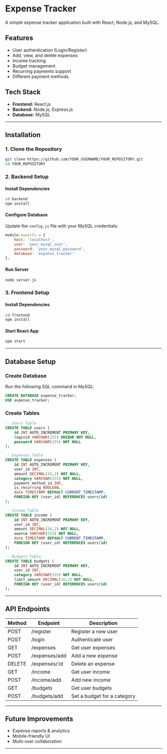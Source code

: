 # Expense Tracker

A simple expense tracker application built with React, Node.js, and MySQL.

## Features

- User authentication (Login/Register)
- Add, view, and delete expenses
- Income tracking
- Budget management
- Recurring payments support
- Different payment methods

## Tech Stack

- **Frontend:** React.js
- **Backend:** Node.js, Express.js
- **Database:** MySQL

---

## Installation

### 1. Clone the Repository

```sh
git clone https://github.com/YOUR_USERNAME/YOUR_REPOSITORY.git
cd YOUR_REPOSITORY
```

### 2. Backend Setup

#### Install Dependencies

```sh
cd backend
npm install
```

#### Configure Database

Update the `config.js` file with your MySQL credentials:

```js
module.exports = {
    host: 'localhost',
    user: 'your_mysql_user',
    password: 'your_mysql_password',
    database: 'expense_tracker'
};
```

#### Run Server

```sh
node server.js
```

### 3. Frontend Setup

#### Install Dependencies

```sh
cd frontend
npm install
```

#### Start React App

```sh
npm start
```

---

## Database Setup

### Create Database

Run the following SQL command in MySQL:

```sql
CREATE DATABASE expense_tracker;
USE expense_tracker;
```

### Create Tables

```sql
-- Users Table
CREATE TABLE users (
    id INT AUTO_INCREMENT PRIMARY KEY,
    loginid VARCHAR(255) UNIQUE NOT NULL,
    password VARCHAR(255) NOT NULL
);

-- Expenses Table
CREATE TABLE expenses (
    id INT AUTO_INCREMENT PRIMARY KEY,
    user_id INT,
    amount DECIMAL(10,2) NOT NULL,
    category VARCHAR(255) NOT NULL,
    payment_method_id INT,
    is_recurring BOOLEAN,
    date TIMESTAMP DEFAULT CURRENT_TIMESTAMP,
    FOREIGN KEY (user_id) REFERENCES users(id)
);

-- Income Table
CREATE TABLE income (
    id INT AUTO_INCREMENT PRIMARY KEY,
    user_id INT,
    amount DECIMAL(10,2) NOT NULL,
    source VARCHAR(255) NOT NULL,
    date TIMESTAMP DEFAULT CURRENT_TIMESTAMP,
    FOREIGN KEY (user_id) REFERENCES users(id)
);

-- Budgets Table
CREATE TABLE budgets (
    id INT AUTO_INCREMENT PRIMARY KEY,
    user_id INT,
    category VARCHAR(255) NOT NULL,
    limit_amount DECIMAL(10,2) NOT NULL,
    FOREIGN KEY (user_id) REFERENCES users(id)
);
```

---

## API Endpoints

| Method | Endpoint       | Description                 |
| ------ | -------------- | --------------------------- |
| POST   | /register      | Register a new user         |
| POST   | /login         | Authenticate user           |
| GET    | /expenses      | Get user expenses           |
| POST   | /expenses/add  | Add a new expense           |
| DELETE | /expenses/\:id | Delete an expense           |
| GET    | /income        | Get user income             |
| POST   | /income/add    | Add new income              |
| GET    | /budgets       | Get user budgets            |
| POST   | /budgets/add   | Set a budget for a category |

---

## Future Improvements

- Expense reports & analytics
- Mobile-friendly UI
- Multi-user collaboration

---
